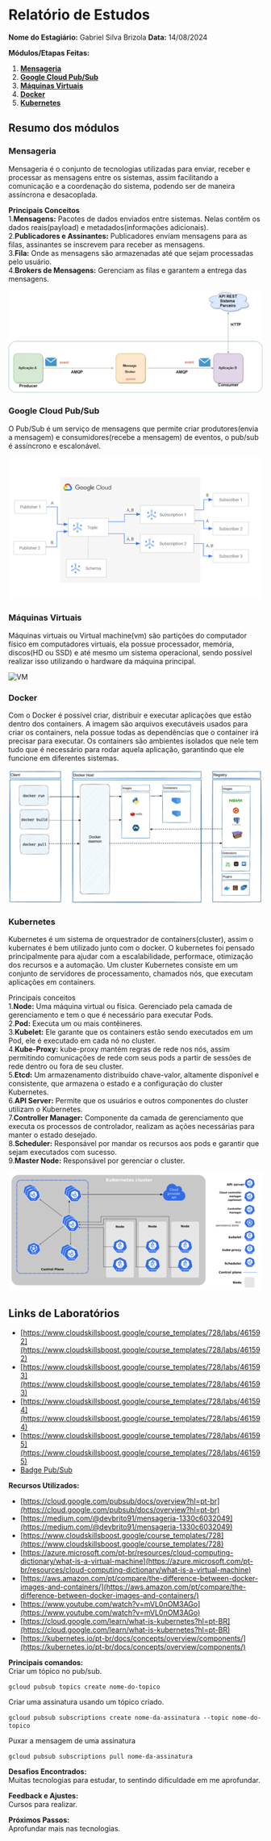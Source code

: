 # Relatório de Estudos

**Nome do Estagiário:** Gabriel Silva Brizola 
**Data:** 14/08/2024

**Módulos/Etapas Feitas:**  
1. [**Mensageria**](#mensageria)         
2. [**Google Cloud Pub/Sub**](#pubsub)     
3. [**Máquinas Virtuais**](#vm)     
4. [**Docker**](#docker)     
5. [**Kubernetes**](#kubernetes)     

## Resumo dos módulos 

### Mensageria <a id = "mensageria"></a>
Mensageria é o conjunto de tecnologias utilizadas para enviar, receber e processar as mensagens entre os sistemas, assim facilitando a comunicação e a coordenação do sistema, podendo ser de maneira assíncrona e desacoplada.

**Principais Conceitos**   
1.**Mensagens:** Pacotes de dados enviados entre sistemas. Nelas contêm os dados reais(payload) e metadados(informações adicionais).        
2.**Publicadores e Assinantes:** Publicadores enviam mensagens para as filas, assinantes se inscrevem para receber as mensagens.    
3.**Fila:** Onde as mensagens são armazenadas até que sejam processadas pelo usuário.     
4.**Brokers de Mensagens:** Gerenciam as filas e garantem a entrega das mensagens.       

![Mensageria](imagens/Mensageria.webp)

### Google Cloud Pub/Sub <a id = "pubsub"></a>
O Pub/Sub é um serviço de mensagens que permite criar produtores(envia a mensagem) e consumidores(recebe a mensagem) de eventos, o pub/sub é assíncrono e escalonável.

![Pub/Sub](imagens/pubsub.png)

### Máquinas Virtuais <a id = "vm"></a>
Máquinas virtuais ou Virtual machine(vm) são partições do computador físico em computadores virtuais, ela possue processador, memória, discos(HD ou SSD) e até mesmo um sistema operacional, sendo possível realizar isso utilizando o hardware da máquina principal.

![VM](imagens/vm.avif)

### Docker <a id = "docker"></a>
Com o Docker é possível criar, distribuir e executar aplicações que estão dentro dos containers. A imagem são arquivos executáveis usados para criar os containers, nela possue todas as dependências que o container irá precisar para executar. Os containers são ambientes isolados que nele tem tudo que é necessário para rodar aquela aplicação, garantindo que ele funcione em diferentes sistemas.

![Docker](imagens/docker-architecture.webp)

### Kubernetes <a id = "kubernetes"></a>
Kubernetes é um sistema de orquestrador de containers(cluster), assim o kubernates é bem utilizado junto com o docker. O kubernetes foi pensado principalmente para ajudar com a escalabilidade, performace, otimização dos recursos e a automação. Um cluster Kubernetes consiste em um conjunto de servidores de processamento, chamados nós, que executam aplicações em containers.

Principais conceitos          
1.**Node:** Uma máquina virtual ou física. Gerenciado pela camada de gerenciamento e tem o que é necessário para executar Pods.    
2.**Pod:** Executa um ou mais contêineres.       
3.**Kubelet:** Ele garante que os containers estão sendo executados em um Pod, ele é executado em cada nó no cluster.             
4.**Kube-Proxy:** kube-proxy mantém regras de rede nos nós, assim permitindo comunicações de rede com seus pods a partir de sessões de rede dentro ou fora de seu cluster.           
5.**Etcd:** Um armazenamento distribuído chave-valor, altamente disponível e consistente, que armazena o estado e a configuração do cluster Kubernetes.         
6.**API Server:** Permite que os usuários e outros componentes do cluster utilizam o Kubernetes.      
7.**Controller Manager:** Componente da camada de gerenciamento que executa os processos de controlador, realizam as ações necessárias para manter o estado desejado.       
8.**Scheduler:** Responsável por mandar os recursos aos pods e garantir que sejam executados com sucesso.      
9.**Master Node:** Responsável por gerenciar o cluster.

![Kubernetes](imagens/components-of-kubernetes.png)

## Links de Laboratórios

- [https://www.cloudskillsboost.google/course_templates/728/labs/461592](https://www.cloudskillsboost.google/course_templates/728/labs/461592)
- [https://www.cloudskillsboost.google/course_templates/728/labs/461593](https://www.cloudskillsboost.google/course_templates/728/labs/461593)
- [https://www.cloudskillsboost.google/course_templates/728/labs/461594](https://www.cloudskillsboost.google/course_templates/728/labs/461594)
- [https://www.cloudskillsboost.google/course_templates/728/labs/461595](https://www.cloudskillsboost.google/course_templates/728/labs/461595)
- [Badge Pub/Sub](https://www.credly.com/badges/e28ce085-02eb-4113-b36c-e6081a91d5fd/linked_in_profile)

**Recursos Utilizados:**  
- [https://cloud.google.com/pubsub/docs/overview?hl=pt-br](https://cloud.google.com/pubsub/docs/overview?hl=pt-br)
- [https://medium.com/@devbrito91/mensageria-1330c6032049](https://medium.com/@devbrito91/mensageria-1330c6032049)
- [https://www.cloudskillsboost.google/course_templates/728](https://www.cloudskillsboost.google/course_templates/728)
- [https://azure.microsoft.com/pt-br/resources/cloud-computing-dictionary/what-is-a-virtual-machine](https://azure.microsoft.com/pt-br/resources/cloud-computing-dictionary/what-is-a-virtual-machine)
- [https://aws.amazon.com/pt/compare/the-difference-between-docker-images-and-containers/](https://aws.amazon.com/pt/compare/the-difference-between-docker-images-and-containers/)
- [https://www.youtube.com/watch?v=mVL0nOM3AGo](https://www.youtube.com/watch?v=mVL0nOM3AGo)
- [https://cloud.google.com/learn/what-is-kubernetes?hl=pt-BR](https://cloud.google.com/learn/what-is-kubernetes?hl=pt-BR)
- [https://kubernetes.io/pt-br/docs/concepts/overview/components/](https://kubernetes.io/pt-br/docs/concepts/overview/components/)

**Principais comandos:**  
Criar um tópico no pub/sub.
```
gcloud pubsub topics create nome-do-topico
```
Criar uma assinatura usando um tópico criado.
```
gcloud pubsub subscriptions create nome-da-assinatura --topic nome-do-topico
```
Puxar a mensagem de uma assinatura
```
gcloud pubsub subscriptions pull nome-da-assinatura
```

**Desafios Encontrados:**  
Muitas tecnologias para estudar, to sentindo dificuldade em me aprofundar.

**Feedback e Ajustes:**  
Cursos para realizar.

**Próximos Passos:**  
Aprofundar mais nas tecnologias.